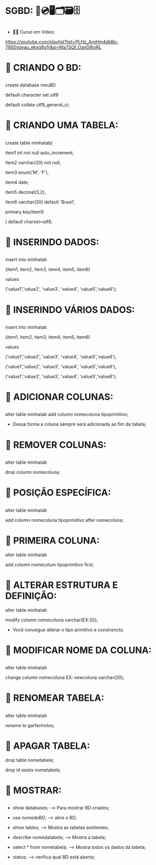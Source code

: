 ##

# SGBD: 💾💿🖥️🗂️🗃️🗄️

##
- 🧑‍💻 Curso em Vídeo:

https://youtube.com/playlist?list=PLHz_AreHm4dkBs-795Dsgvau_ekxg8g1r&si=Wa7SQf_OanD8ioRL

##

# 📌 CRIANDO O BD:

##

create database meuBD

default character set utf8 

default collate utf8_general_ci;

##

# 📌 CRIANDO UMA TABELA:

##

create table minhatab(

item1 int not null auto_increment,

item2 varchar(20) not null,

item3 enum('M', 'F'),

item4 date,

item5 decimal(3,2),

item6 varchar(20) default 'Brasil',

primary key(item1)

) default charset=utf8;

##

# 📌 INSERINDO DADOS:

##

insert into minhatab  

(item1, item2, item3, item4, item5, item6) 

values 

('value1','value2', 'value3', 'value4', 'value5','value6'); 
 
##

# 📌 INSERINDO VÁRIOS DADOS:

##

insert into minhatab

(item1, item2, item3, item4, item5, item6) 

values 

('value1','value2', 'value3', 'value4', 'value5','value6'),

('value1','value2', 'value3', 'value4', 'value5','value6'),

('value1','value2', 'value3', 'value4', 'value5','value6'); 

##

# 📌 ADICIONAR COLUNAS: 

##

alter table minhatab 
add column nomecoluna tipoprimitivo; 

- Dessa forma a coluna sempre será adicionada ao fim da tabela; 


## 

##

# 📌 REMOVER COLUNAS: 

##

alter table minhatab

drop column nomecoluna; 


##

# 📌 POSIÇÃO ESPECÍFICA:

##

alter table minhatab 

add column nomecoluna tipoprimitivo after nomecoluna;

##

# 📌 PRIMEIRA COLUNA: 

alter table minhatab 

add column nomecolum tipoprimitivo first; 

##

# 📌 ALTERAR ESTRUTURA E DEFINIÇÃO:

alter table minhatab 

modify column nomecoluna varchar(EX:20); 

- Você consegue alterar o tipo primitivo e constrencts; 

##

# 📌 MODIFICAR NOME DA COLUNA:

## 

alter table minhatab 

change column nomecoluna EX: newcoluna varchar(20);

##

# 📌 RENOMEAR TABELA:

##

alter table minhatab 

rename to garfanhotos; 

##


# 📌 APAGAR TABELA:  

drop table nometabela; 

drop id exists nometabela; 

##

# 📌 MOSTRAR: 

##

- show databases; --> Para mostrar BD criados;

- use nomedoBD; --> abre o BD; 
 
- show tables; --> Mostra as tabelas existentes; 

- describe nomedatabela; --> Mostra a tabela; 

- select * from nometabela; --> Mostra todos os dados da tabela;

- status; --> verifica qual BD está aberto; 

##



